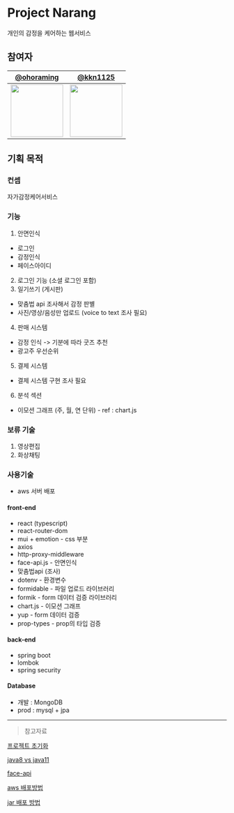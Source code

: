 # Project Narang

개인의 감정을 케어하는 웹서비스

## 참여자

|[@ohoraming](https://github.com/ohoraming)|[@kkn1125](https://github.com/kkn1125)|
|---|---|
| <img src="https://avatars.githubusercontent.com/u/77590526?v=4" width="120" /> | <img src="https://avatars.githubusercontent.com/u/71887242?v=4" width="120" /> |

## 기획 목적

### 컨셉

자가감정케어서비스

### 기능

1. 안면인식
  - 로그인
  - 감정인식
  - 페이스아이디
2. 로그인 기능 (소셜 로그인 포함)
3. 일기쓰기 (게시판)
  - 맞춤법 api 조사해서 감정 판별
  - 사진/영상/음성만 업로드 (voice to text 조사 필요)
4. 판매 시스템
  - 감정 인식 -> 기분에 따라 굿즈 추천
  - 광고주 우선순위
5. 결제 시스템
  - 결제 시스템 구현 조사 필요
6. 분석 섹션
  - 이모션 그래프 (주, 월, 연 단위) - ref : chart.js

### 보류 기술

1. 영상편집
2. 화상채팅

### 사용기술

- aws 서버 배포

#### front-end

- react (typescript)
- react-router-dom
- mui + emotion - css 부분
- axios
- http-proxy-middleware
- face-api.js - 안면인식
- 맞춤법api (조사)
- dotenv - 환경변수
- formidable - 파일 업로드 라이브러리
- formik - form 데이터 검증 라이브러리
- chart.js - 이모션 그래프
- yup - form 데이터 검증
- prop-types - prop의 타입 검증

#### back-end

- spring boot
- lombok
- spring security

#### Database

- 개발 : MongoDB
- prod : mysql + jpa
---

> 참고자료

[프로젝트 초기화](https://start.spring.io/#!type=gradle-project&language=java&platformVersion=2.7.1&packaging=jar&jvmVersion=11&groupId=com.narang&artifactId=web&name=web&description=selft-emotion-care&packageName=com.narang.web&dependencies=lombok,web,devtools,configuration-processor,mysql,data-mongodb,security,data-jpa)

[java8 vs java11](https://itkjspo56.tistory.com/201)

[face-api](https://github.com/justadudewhohacks/face-api.js)

[aws 배포방법](https://velog.io/@dsunni/AWS-EC2%EC%97%90-Spring-Boot-%ED%94%84%EB%A1%9C%EC%A0%9D%ED%8A%B8-%EB%B0%B0%ED%8F%AC%ED%95%98%EA%B8%B0)

[jar 배포 방법](https://velog.io/@mooh2jj/springboot-jar%ED%8C%8C%EC%9D%BC-AWS-EC2%EC%97%90-%EB%B0%B0%ED%8F%AC%ED%95%98%EA%B8%B0)
